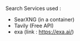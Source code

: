 Search Services used :
- SearXNG (in a container)
- Tavily (Free API)
- exa (link : https://exa.ai/)